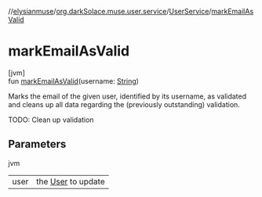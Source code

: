 //[elysianmuse](../../../index.md)/[org.darkSolace.muse.user.service](../index.md)/[UserService](index.md)/[markEmailAsValid](mark-email-as-valid.md)

# markEmailAsValid

[jvm]\
fun [markEmailAsValid](mark-email-as-valid.md)(username: [String](https://kotlinlang.org/api/latest/jvm/stdlib/kotlin/-string/index.html))

Marks the email of the given user, identified by its username, as validated and cleans up all data regarding the (previously outstanding) validation.

TODO: Clean up validation

## Parameters

jvm

| | |
|---|---|
| user | the [User](../../org.darkSolace.muse.user.model/-user/index.md) to update |
